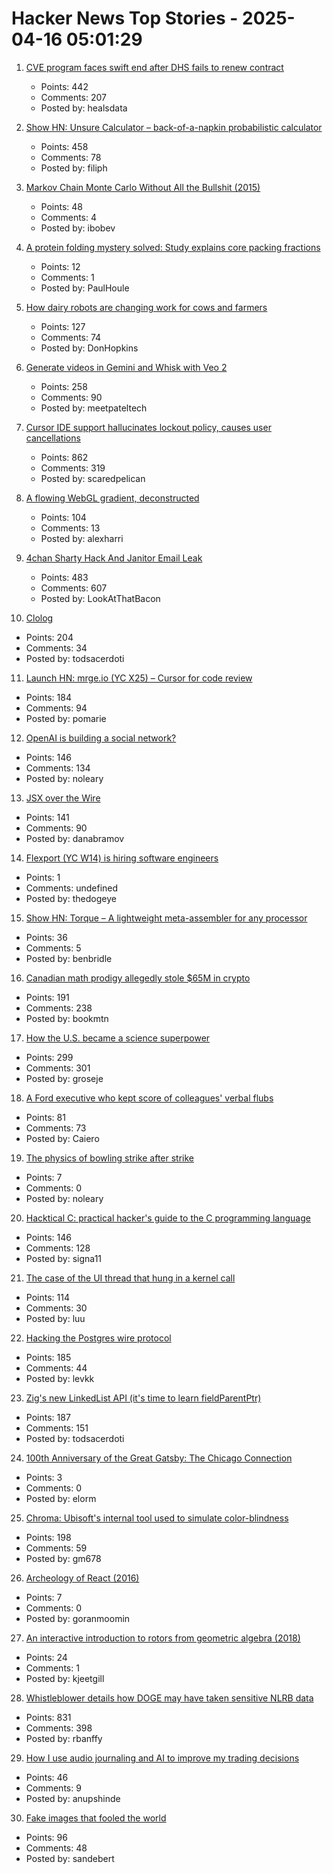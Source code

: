 # Hacker News Top Stories - 2025-04-16 05:01:29

1. [CVE program faces swift end after DHS fails to renew contract](https://www.csoonline.com/article/3963190/cve-program-faces-swift-end-after-dhs-fails-to-renew-contract-leaving-security-flaw-tracking-in-limbo.html)
   - Points: 442
   - Comments: 207
   - Posted by: healsdata

2. [Show HN: Unsure Calculator – back-of-a-napkin probabilistic calculator](https://filiph.github.io/unsure/)
   - Points: 458
   - Comments: 78
   - Posted by: filiph

3. [Markov Chain Monte Carlo Without All the Bullshit (2015)](https://www.jeremykun.com/2015/04/06/markov-chain-monte-carlo-without-all-the-bullshit/)
   - Points: 48
   - Comments: 4
   - Posted by: ibobev

4. [A protein folding mystery solved: Study explains core packing fractions](https://phys.org/news/2025-03-protein-mystery-core-fractions.html)
   - Points: 12
   - Comments: 1
   - Posted by: PaulHoule

5. [How dairy robots are changing work for cows and farmers](https://spectrum.ieee.org/lely-dairy-robots)
   - Points: 127
   - Comments: 74
   - Posted by: DonHopkins

6. [Generate videos in Gemini and Whisk with Veo 2](https://blog.google/products/gemini/video-generation/)
   - Points: 258
   - Comments: 90
   - Posted by: meetpateltech

7. [Cursor IDE support hallucinates lockout policy, causes user cancellations](https://old.reddit.com/r/cursor/comments/1jyy5am/psa_cursor_now_restricts_logins_to_a_single/)
   - Points: 862
   - Comments: 319
   - Posted by: scaredpelican

8. [A flowing WebGL gradient, deconstructed](https://alexharri.com/blog/webgl-gradients)
   - Points: 104
   - Comments: 13
   - Posted by: alexharri

9. [4chan Sharty Hack And Janitor Email Leak](https://knowyourmeme.com/memes/events/april-2025-4chan-sharty-hack-and-janitor-email-leak)
   - Points: 483
   - Comments: 607
   - Posted by: LookAtThatBacon

10. [Clolog](https://github.com/bobschrag/clolog)
   - Points: 204
   - Comments: 34
   - Posted by: todsacerdoti

11. [Launch HN: mrge.io (YC X25) – Cursor for code review](undefined)
   - Points: 184
   - Comments: 94
   - Posted by: pomarie

12. [OpenAI is building a social network?](https://www.theverge.com/openai/648130/openai-social-network-x-competitor)
   - Points: 146
   - Comments: 134
   - Posted by: noleary

13. [JSX over the Wire](https://overreacted.io/jsx-over-the-wire/)
   - Points: 141
   - Comments: 90
   - Posted by: danabramov

14. [Flexport (YC W14) is hiring software engineers](https://flexport.com)
   - Points: 1
   - Comments: undefined
   - Posted by: thedogeye

15. [Show HN: Torque – A lightweight meta-assembler for any processor](https://benbridle.com/projects/torque.html)
   - Points: 36
   - Comments: 5
   - Posted by: benbridle

16. [Canadian math prodigy allegedly stole $65M in crypto](https://www.theglobeandmail.com/business/economy/article-math-prodigy-cryptocurrency-enforcement-united-states/)
   - Points: 191
   - Comments: 238
   - Posted by: bookmtn

17. [How the U.S. became a science superpower](https://steveblank.com/2025/04/15/how-the-u-s-became-a-science-superpower/)
   - Points: 299
   - Comments: 301
   - Posted by: groseje

18. [A Ford executive who kept score of colleagues' verbal flubs](https://www.wsj.com/lifestyle/ford-motor-mike-obrien-malaprops-6e560520)
   - Points: 81
   - Comments: 73
   - Posted by: Caiero

19. [The physics of bowling strike after strike](https://arstechnica.com/science/2025/04/the-physics-of-bowling-strike-after-strike/)
   - Points: 7
   - Comments: 0
   - Posted by: noleary

20. [Hacktical C: practical hacker's guide to the C programming language](https://github.com/codr7/hacktical-c)
   - Points: 146
   - Comments: 128
   - Posted by: signa11

21. [The case of the UI thread that hung in a kernel call](https://devblogs.microsoft.com/oldnewthing/20250411-00/?p=111066)
   - Points: 114
   - Comments: 30
   - Posted by: luu

22. [Hacking the Postgres wire protocol](https://pgdog.dev/blog/hacking-postgres-wire-protocol)
   - Points: 185
   - Comments: 44
   - Posted by: levkk

23. [Zig's new LinkedList API (it's time to learn fieldParentPtr)](https://www.openmymind.net/Zigs-New-LinkedList-API/)
   - Points: 187
   - Comments: 151
   - Posted by: todsacerdoti

24. [100th Anniversary of the Great Gatsby: The Chicago Connection](https://www.chicagotribune.com/2025/04/09/photos-chicagos-connection-to-the-great-gatsby/)
   - Points: 3
   - Comments: 0
   - Posted by: elorm

25. [Chroma: Ubisoft's internal tool used to simulate color-blindness](https://github.com/ubisoft/Chroma)
   - Points: 198
   - Comments: 59
   - Posted by: gm678

26. [Archeology of React (2016)](https://legacy.reactjs.org/blog/2016/09/28/our-first-50000-stars.html)
   - Points: 7
   - Comments: 0
   - Posted by: goranmoomin

27. [An interactive introduction to rotors from geometric algebra (2018)](https://marctenbosch.com/quaternions/)
   - Points: 24
   - Comments: 1
   - Posted by: kjeetgill

28. [Whistleblower details how DOGE may have taken sensitive NLRB data](https://www.npr.org/2025/04/15/nx-s1-5355896/doge-nlrb-elon-musk-spacex-security)
   - Points: 831
   - Comments: 398
   - Posted by: rbanffy

29. [How I use audio journaling and AI to improve my trading decisions](https://www.fractiz.com/how-i-use-audio-journaling-and-ai-to-improve-my-trading-decisions/)
   - Points: 46
   - Comments: 9
   - Posted by: anupshinde

30. [Fake images that fooled the world](https://www.theguardian.com/artanddesign/2025/apr/12/28-fake-images-that-fooled-the-world)
   - Points: 96
   - Comments: 48
   - Posted by: sandebert

